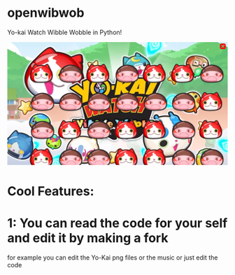 # openwibwob
Yo-kai Watch Wibble Wobble in Python!

![alt text](https://github.com/ThijsGaming/openwibwob/blob/main/screenshot.png)

# Cool Features:

# 1: You can read the code for your self and edit it by making a fork

for example you can edit the Yo-Kai png files or the music or just edit the code
